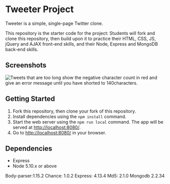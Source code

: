 # Tweeter Project

Tweeter is a simple, single-page Twitter clone.

This repository is the starter code for the project: Students will fork and clone this repository, then build upon it to practice their HTML, CSS, JS, jQuery and AJAX front-end skills, and their Node, Express and MongoDB back-end skills.

## Screenshots
![Tweets that are too long show the negative character count in red and give an error message until you have shorted to 140characters.]("https://github.com/AugustGit/tweeter/blob/master/too%20many%20characters.png?raw=true")


## Getting Started

1. Fork this repository, then clone your fork of this repository.
2. Install dependencies using the `npm install` command.
3. Start the web server using the `npm run local` command. The app will be served at <http://localhost:8080/>.
4. Go to <http://localhost:8080/> in your browser.

## Dependencies

- Express
- Node 5.10.x or above

Body-parser:1.15.2
Chance: 1.0.2
Express: 4.13.4
Md5: 2.1.0
Mongodb 2.2.34
